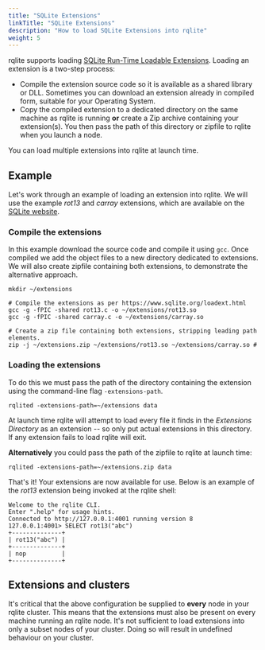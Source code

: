 ```yaml
---
title: "SQLite Extensions"
linkTitle: "SQLite Extensions"
description: "How to load SQLite Extensions into rqlite"
weight: 5
---
```

rqlite supports loading [SQLite Run-Time Loadable Extensions](https://www.sqlite.org/loadext.html). Loading an extension is a two-step process:
- Compile the extension source code so it is available as a shared library or DLL. Sometimes you can download an extension already in compiled form, suitable for your Operating System.
- Copy the compiled extension to a dedicated directory on the same machine as rqlite is running **or** create a Zip archive containing your extension(s). You then pass the path of this directory or zipfile to rqlite when you launch a node.

You can load multiple extensions into rqlite at launch time.

## Example
Let's work through an example of loading an extension into rqlite. We will use the example _rot13_ and _carray_ extensions, which are available on the [SQLite website](https://www.sqlite.org/src/file/ext/misc).

### Compile the extensions
In this example download the source code and compile it using `gcc`. Once compiled we add the object files to a new directory dedicated to extensions. We will also create zipfile containing both extensions, to demonstrate the alternative approach.
```
mkdir ~/extensions

# Compile the extensions as per https://www.sqlite.org/loadext.html
gcc -g -fPIC -shared rot13.c -o ~/extensions/rot13.so
gcc -g -fPIC -shared carray.c -o ~/extensions/carray.so

# Create a zip file containing both extensions, stripping leading path elements.
zip -j ~/extensions.zip ~/extensions/rot13.so ~/extensions/carray.so #
```

### Loading the extensions
To do this we must pass the path of the directory containing the extension using the command-line flag `-extensions-path`. 
```
rqlited -extensions-path=~/extensions data
```
At launch time rqlite will attempt to load every file it finds in the _Extensions Directory_ as an extension -- so only put actual extensions in this directory. If any extension fails to load rqlite will exit.

**Alternatively** you could pass the path of the zipfile to rqlite at launch time:
```
rqlited -extensions-path=~/extensions.zip data
```

That's it! Your extensions are now available for use. Below is an example of the _rot13_ extension being invoked at the rqlite shell:
```
Welcome to the rqlite CLI.
Enter ".help" for usage hints.
Connected to http://127.0.0.1:4001 running version 8
127.0.0.1:4001> SELECT rot13("abc")
+--------------+
| rot13("abc") |
+--------------+
| nop          |
+--------------+
```

## Extensions and clusters
It's critical that the above configuration be supplied to **every** node in your rqlite cluster. This means that the extensions must also be present on every machine running an rqlite node. It's not sufficient to load extensions into only a subset nodes of your cluster. Doing so will result in undefined behaviour on your cluster.
